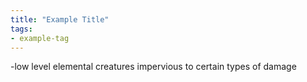 ```yaml
---
title: "Example Title"
tags:
- example-tag
---
```

-low level elemental creatures impervious to certain types of damage